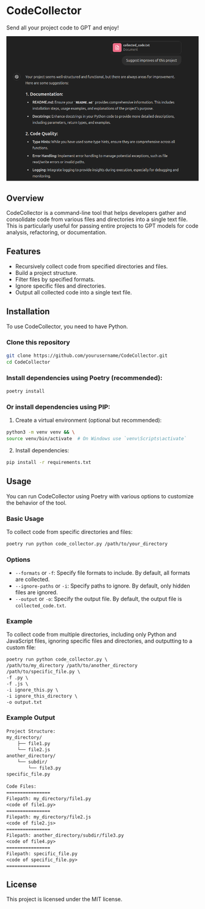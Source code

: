 # CodeCollector

Send all your project code to GPT and enjoy!

![image](.images/img.png)

## Overview

CodeCollector is a command-line tool that helps developers gather and consolidate code from various files and
directories into a single text file. This is particularly useful for passing entire projects to GPT models for code
analysis, refactoring, or documentation.

## Features

- Recursively collect code from specified directories and files.
- Build a project structure.
- Filter files by specified formats.
- Ignore specific files and directories.
- Output all collected code into a single text file.

## Installation

To use CodeCollector, you need to have Python.

### Clone this repository

```sh
git clone https://github.com/yourusername/CodeCollector.git
cd CodeCollector
```

### Install dependencies using Poetry (recommended):

```sh
poetry install
```

### Or install dependencies using PIP:

1. Create a virtual environment (optional but recommended):

```sh
python3 -m venv venv && \
source venv/bin/activate  # On Windows use `venv\Scripts\activate`
```

2. Install dependencies:

```sh
pip install -r requirements.txt
```

## Usage

You can run CodeCollector using Poetry with various options to customize the behavior of the tool.

### Basic Usage

To collect code from specific directories and files:

```sh
poetry run python code_collector.py /path/to/your_directory
```

### Options

* `--formats` or `-f`: Specify file formats to include. By default, all formats are collected.
* `--ignore-paths` or `-i`: Specify paths to ignore. By default, only hidden files
  are ignored.
* `--output` or `-o`: Specify the output file. By default, the output file is `collected_code.txt`.

### Example

To collect code from multiple directories, including only Python and JavaScript files, ignoring specific files and
directories, and outputting to a custom file:

```shell
poetry run python code_collector.py \
/path/to/my_directory /path/to/another_directory /path/to/specific_file.py \
-f .py \
-f .js \
-i ignore_this.py \
-i ignore_this_directory \
-o output.txt
```

### Example Output

```
Project Structure:
my_directory/
    ├── file1.py
    └── file2.js
another_directory/
    └── subdir/
        └── file3.py
specific_file.py

Code Files:
================
Filepath: my_directory/file1.py
<code of file1.py>
================
Filepath: my_directory/file2.js
<code of file2.js>
================
Filepath: another_directory/subdir/file3.py
<code of file4.py>
================
Filepath: specific_file.py
<code of specific_file.py>
================
```

## License

This project is licensed under the MIT license.